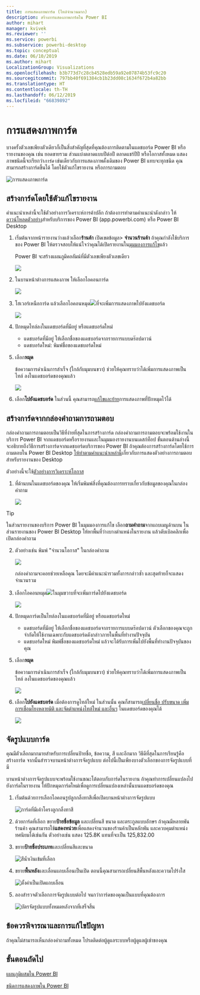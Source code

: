 ```yaml
---
title: การแสดงภาพการ์ด (ไทล์จำนวนมาก)
description: สร้างการแสดงภาพการ์ดใน Power BI
author: mihart
manager: kvivek
ms.reviewer: ''
ms.service: powerbi
ms.subservice: powerbi-desktop
ms.topic: conceptual
ms.date: 06/10/2019
ms.author: mihart
LocalizationGroup: Visualizations
ms.openlocfilehash: b3b773d7c28cb4528edb59a92e07874b53fc9c20
ms.sourcegitcommit: 797bb40f691384cb1b23dd08c1634f672b4a82bb
ms.translationtype: HT
ms.contentlocale: th-TH
ms.lasthandoff: 06/12/2019
ms.locfileid: "66839892"
---
```

# <a name="card-visualizations"></a>การแสดงภาพการ์ด
บางครั้งตัวเลขเพียงตัวเดียวก็เป็นสิ่งสำคัญที่สุดที่คุณต้องการติดตามในแดชบอร์ด Power BI หรือรายงานของคุณ เช่น ยอดขายรวม ส่วนแบ่งตลาดแบบปีต่อปี ตลาดแชร์ปีปี หรือโอกาสทั้งหมด แสดงภาพชนิดนี้จะเรียกว่า*การ์ด* เช่นเดียวกับการแสดงภาพดั้งเดิมของ Power BI แทบจะทุกชนิด คุณสามารถสร้างการ์ดขึ้นได้ โดยใช้ตัวแก้ไขรายงาน หรือการถามตอบ

![การแสดงภาพการ์ด](media/power-bi-visualization-card/pbi-opptuntiescard.png)

## <a name="create-a-card-using-the-report-editor"></a>สร้างการ์ดโดยใช้ตัวแก้ไขรายงาน
คำแนะนำเหล่านี้จะใช้ตัวอย่างการวิเคราะห์การค้าปลีก ถ้าต้องการทำตามคำแนะนำดังกล่าว ให้[ดาวน์โหลดตัวอย่าง](../sample-datasets.md)สำหรับบริการของ Power BI (app.powerbi.com) หรือ Power BI Desktop   

1. เริ่มต้นจากหน้ารายงานว่างแล้วเลือก**ร้านค้า** เปิดเขตข้อมูล\> **จำนวนร้านค้า** ถ้าคุณกำลังใช้บริการของ Power BI ให้ตรวจสอบให้แน่ใจว่าคุณได้เปิดรายงานใน[มุมมองการแก้ไข](../service-interact-with-a-report-in-editing-view.md)แล้ว

    Power BI จะสร้างแผนภูมิคอลัมน์ที่มีตัวเลขเพียงตัวเลขเดียว

   ![](media/power-bi-visualization-card/pbi-rptnumbertilechart.png)
2. ในบานหน้าต่างการแสดงภาพ ให้เลือกไอคอนการ์ด

   ![](media/power-bi-visualization-card/power-bi-templates.png)
6. โฮเวอร์เหนือการ์ด แล้วเลือกไอคอนหมุด![](media/power-bi-visualization-card/pbi-pintile.png)ที่จะเพิ่มการแสดงภาพไปยังแดชบอร์ด

   ![](media/power-bi-visualization-card/power-bi-pin-icon.png)
7. ปักหมุดไทล์ลงในแดชบอร์ดที่มีอยู่ หรือแดชบอร์ดใหม่

   * แดชบอร์ดที่มีอยู่ ให้เลือกชื่อของแดชบอร์ดจากรายการแบบดร๊อปดาวน์
   * แดชบอร์ดใหม่: พิมพ์ชื่อของแดชบอร์ดใหม่
8. เลือก**หมุด**

   ข้อความการดำเนินการสำเร็จ (ใกล้กับมุมบนขวา) ช่วยให้คุณทราบว่าได้เพิ่มการแสดงภาพเป็นไทล์ ลงในแดชบอร์ดของคุณแล้ว

   ![](media/power-bi-visualization-card/power-bi-success2.png)
9. เลือก**ไปยังแดชบอร์ด** ในส่วนนี้ คุณสามารถ[แก้ไขและย้าย](../service-dashboard-edit-tile.md)การแสดงภาพที่ปักหมุดไว้ได้


## <a name="create-a-card-from-the-qa-question-box"></a>สร้างการ์ดจากกล่องคำถามการถามตอบ
กล่องคำถามการถามตอบเป็นวิธีที่ง่ายที่สุดในการสร้างการ์ด กล่องคำถามการถามตอบจะพร้อมใช้งานในบริการ Power BI จากแดชบอร์ดหรือรายงานและในมุมมองรายงานบนเดสก์ท็อป ขั้นตอนด้านล่างนี้จะอธิบายถึงวิธีการสร้างการ์ดจากแดชบอร์ดบริการของ Power BI ถ้าคุณต้องการสร้างการ์ดโดยใช้การถามตอบใน Power BI Desktop [ให้ทำตามคำแนะนำเหล่านี้](https://powerbi.microsoft.com/blog/power-bi-desktop-december-feature-summary/#QandA)เกี่ยวกับการแสดงตัวอย่างการถามตอบสำหรับรายงานของ Desktop

ตัวอย่างนี้จะใช้[ตัวอย่างการวิเคราะห์โอกาส](../sample-opportunity-analysis.md)

1. ที่ด้านบนในแดชบอร์ดของคุณ ให้เริ่มพิมพ์สิ่งที่คุณต้องการทราบเกี่ยวกับข้อมูลของคุณในกล่องคำถาม 

   ![](media/power-bi-visualization-card/power-bi-q-and-a-box.png)

> [!TIP]
> ในส่วนรายงานของบริการ Power BI ในมุมมองการแก้ไข เลือก**ถามคำถาม**จากแถบเมนูด้านบน ในส่วนรายงานของ Power BI Desktop ให้หาพื้นที่ว่างบางตำแหน่งในรายงาน แล้วดับเบิลคลิกเพื่อเปิดกล่องคำถาม

2. ตัวอย่างเช่น พิมพ์ "จำนวนโอกาส" ในกล่องคำถาม

   ![](media/power-bi-visualization-card/power-bi-q-and-a.png)

   กล่องคำถามจะคอยช่วยเหลือคุณ โดยจะมีคำแนะนำรวมทั้งการกล่าวซ้ำ และสุดท้ายก็จะแสดงจำนวนรวม  
4. เลือกไอคอนหมุด![](media/power-bi-visualization-card/pbi-pintile.png)ในมุมขวาบที่จะเพิ่มการ์ดไปยังแดชบอร์ด

   ![](media/power-bi-visualization-card/power-bi-pin.png)
5. ปักหมุดการ์ดเป็นไทล์ลงในแดชบอร์ดที่มีอยู่ หรือแดชบอร์ดใหม่

   * แดชบอร์ดที่มีอยู่ ให้เลือกชื่อของแดชบอร์ดจากรายการแบบดร๊อปดาวน์ ตัวเลือกของคุณจะถูกจำกัดให้ใช้งานเฉพาะกับแดชบอร์ดดังกล่าวภายในพื้นที่ทำงานปัจจุบัน
   * แดชบอร์ดใหม่ พิมพ์ชื่อของแดชบอร์ดใหม่ แล้วจะได้รับการเพิ่มไปยังพื้นที่ทำงานปัจจุบันของคุณ
6. เลือก**หมุด**

   ข้อความการดำเนินการสำเร็จ (ใกล้กับมุมบนขวา) ช่วยให้คุณทราบว่าได้เพิ่มการแสดงภาพเป็นไทล์ ลงในแดชบอร์ดของคุณแล้ว  

   ![](media/power-bi-visualization-card/power-bi-success2.png)
7. เลือก**ไปยังแดชบอร์ด** เมื่อต้องการดูไทล์ใหม่ ในส่วนนั้น คุณก็สามารถ[เปลี่ยนชื่อ ปรับขนาด เพิ่มการเชื่อมโยงหลายมิติ และจัดตำแหน่งไทล์ใหม่ และอื่นๆ](../service-dashboard-edit-tile.md) ในแดชบอร์ดของคุณได้

   ![](media/power-bi-visualization-card/power-bi-pinned-2.png)




## <a name="format-a-card"></a>จัดรูปแบบการ์ด
คุณมีตัวเลือกมากมายสำหรับการเปลี่ยนป้ายชื่อ, ข้อความ, สี และอีกมาก วิธีดีที่สุดในการเรียนรู้คือ สร้างการ์ด จากนั้นสำรวจบานหน้าต่างการจัดรูปแบบ ต่อไปนี้เป็นเพียงบางตัวเลือกของการจัดรูปแบบที่มี 

บานหน้าต่างการจัดรูปแบบจะพร้อมใช้งานขณะโต้ตอบกับการ์ดในรายงาน ถ้าคุณทำการเปลี่ยนแปลงไปยังการ์ดในรายงาน ให้ปักหมุดการ์ดใหม่เพื่อดูการเปลี่ยนแปลงเหล่านั้นบนแดชบอร์ดของคุณ 

1. เริ่มต้นด้วยการเลือกไอคอนรูปลูกกลิ้งทาสีเพื่อเปิดบานหน้าต่างการจัดรูปแบบ 

    ![การ์ดที่มีเค้าโครงลูกกลิ้งทาสี](media/power-bi-visualization-card/power-bi-format-card-2.png)
2. ด้วยการ์ดที่เลือก ขยาย**ป้ายชื่อข้อมูล** และเปลี่ยนสี ขนาด และตระกูลแบบอักษร ถ้าคุณมีหลายพันร้านค้า คุณสามารถใช้**แสดงหน่วย**เพื่อแสดงจำนวนของร้านค้าเป็นหลักพัน และควบคุมตำแหน่งทศนิยมได้เช่นกัน ตัวอย่างเช่น แสดง 125.8K แทนที่จะเป็น 125,832.00

3.  ขยาย**ป้ายชื่อประเภท**และเปลี่ยนสีและขนาด

    ![สีน้ำเงินเข้มที่เลือก](media/power-bi-visualization-card/power-bi-card-format-2.png)

4. ขยาย**พื้นหลัง**และเลื่อนแถบเลื่อนเป็นเปิด  ตอนนี้คุณสามารถเปลี่ยนสีพื้นหลังและความโปร่งใส

    ![ตั้งค่าเป็นเปิดแถบเลื่อน](media/power-bi-visualization-card/power-bi-format-color-2.png)

5. ลองสำรวจตัวเลือกการจัดรูปแบบต่อไป จนกว่าการ์ดของคุณเป็นแบบที่คุณต้องการ 

    ![บัตรจัดรูปแบบทั้งหมดหลังจากที่เสร็จสิ้น](media/power-bi-visualization-card/power-bi-formatted-2.png)


## <a name="considerations-and-troubleshooting"></a>ข้อควรพิจารณาและการแก้ไขปัญหา
ถ้าคุณไม่สามารถเห็นกล่องคำถามทั้งหมด โปรดติดต่อผู้ดูแลระบบหรือผู้ดูแลผู้เช่าของคุณ    

## <a name="next-steps"></a>ขั้นตอนถัดไป
[แผนภูมิผสมใน Power BI](power-bi-visualization-combo-chart.md)

[ชนิดการแสดงภาพใน Power BI](power-bi-visualization-types-for-reports-and-q-and-a.md)

